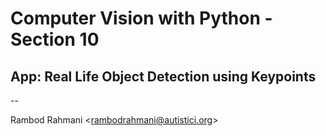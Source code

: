 # Computer Vision with Python - Section 10

## App: Real Life Object Detection using Keypoints

--

Rambod Rahmani <<rambodrahmani@autistici.org>>
